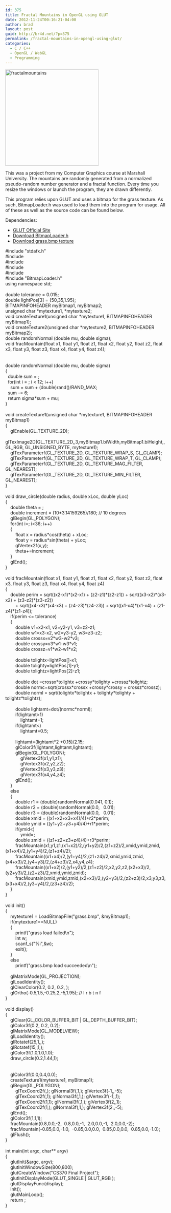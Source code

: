 ```yaml
---
id: 375
title: Fractal Mountains in OpenGL using GLUT
date: 2012-11-24T00:16:21-04:00
author: brad
layout: post
guid: http://br4d.net/?p=375
permalink: /fractal-mountains-in-opengl-using-glut/
categories:
  - C / C++
  - OpenGL / WebGL
  - Programming
---
```

[<img src="/images/2015/01/fractalmountains-292x300.png" alt="fractalmountains" width="292" height="300" class="alignleft size-medium wp-image-376" srcset="/images/2015/01/fractalmountains-292x300.png 292w, /images/2015/01/fractalmountains.png 490w" sizes="(max-width: 292px) 100vw, 292px" />](/images/2015/01/fractalmountains.png)

This was a project from my Computer Graphics course at Marshall University. The mountains are randomly generated from a normalized pseudo-random number generator and a fractal function. Every time you resize the windows or launch the program, they are drawn differently.

<!--more-->

This program relies upon GLUT and uses a bitmap for the grass texture. As such, BitmapLoader.h was used to load them into the program for usage. All of these as well as the source code can be found below.

Dependencies:

  * [GLUT Official Site](http://user.xmission.com/~nate/glut.html)
  * [Download BitmapLoader.h](/images/2015/01/BitmapLoader.h)
  * [Download grass.bmp texture](/images/2015/01/grass.bmp)

<div class="codecolorer-container cpp default">
  <div class="cpp codecolorer">
    <span class="co2">#include "stdafx.h"</span><br /> <span class="co2">#include <stdio.h></span><br /> <span class="co2">#include <stdlib.h></span><br /> <span class="co2">#include <GL/glut.h></span><br /> <span class="co2">#include <math.h></span><br /> <span class="co2">#include "BitmapLoader.h"</span><br /> <span class="kw2">using</span> <span class="kw2">namespace</span> std<span class="sy4">;</span><br /> &nbsp;<br /> <span class="kw4">double</span> tolerance <span class="sy1">=</span> <span class="nu16">0.015</span><span class="sy4">;</span><br /> <span class="kw4">double</span> lightPos<span class="br0">&#91;</span><span class="nu0">3</span><span class="br0">&#93;</span> <span class="sy1">=</span> <span class="br0">&#123;</span><span class="nu0">50</span>,<span class="nu0">35</span>,<span class="nu16">1.95</span><span class="br0">&#125;</span><span class="sy4">;</span><br /> BITMAPINFOHEADER myBitmap1, myBitmap2<span class="sy4">;</span><br /> <span class="kw4">unsigned</span> <span class="kw4">char</span> <span class="sy2">*</span>mytexture1, <span class="sy2">*</span>mytexture2<span class="sy4">;</span><br /> <span class="kw4">void</span> createTexture1<span class="br0">&#40;</span><span class="kw4">unsigned</span> <span class="kw4">char</span> <span class="sy2">*</span>mytexture1, BITMAPINFOHEADER myBitmap1<span class="br0">&#41;</span><span class="sy4">;</span><br /> <span class="kw4">void</span> createTexture2<span class="br0">&#40;</span><span class="kw4">unsigned</span> <span class="kw4">char</span> <span class="sy2">*</span>mytexture2, BITMAPINFOHEADER myBitmap2<span class="br0">&#41;</span><span class="sy4">;</span><br /> <span class="kw4">double</span> randomNormal <span class="br0">&#40;</span><span class="kw4">double</span> mu, <span class="kw4">double</span> sigma<span class="br0">&#41;</span><span class="sy4">;</span><br /> <span class="kw4">void</span> fracMountain<span class="br0">&#40;</span><span class="kw4">float</span> x1, <span class="kw4">float</span> y1, <span class="kw4">float</span> z1, <span class="kw4">float</span> x2, <span class="kw4">float</span> y2, <span class="kw4">float</span> z2, <span class="kw4">float</span> x3, <span class="kw4">float</span> y3, <span class="kw4">float</span> z3, <span class="kw4">float</span> x4, <span class="kw4">float</span> y4, <span class="kw4">float</span> z4<span class="br0">&#41;</span><span class="sy4">;</span><br /> &nbsp;<br /> &nbsp;<br /> <span class="kw4">double</span> randomNormal <span class="br0">&#40;</span><span class="kw4">double</span> mu, <span class="kw4">double</span> sigma<span class="br0">&#41;</span><br /> <span class="br0">&#123;</span><br /> &nbsp; <span class="kw4">double</span> sum <span class="sy1">=</span> <span class="nu0"></span><span class="sy4">;</span><br /> &nbsp; <span class="kw1">for</span><span class="br0">&#40;</span><span class="kw4">int</span> i <span class="sy1">=</span> <span class="nu0"></span><span class="sy4">;</span> i <span class="sy1"><</span> <span class="nu0">12</span><span class="sy4">;</span> i<span class="sy2">++</span><span class="br0">&#41;</span><br /> &nbsp; &nbsp; sum <span class="sy1">=</span> sum <span class="sy2">+</span> <span class="br0">&#40;</span><span class="kw4">double</span><span class="br0">&#41;</span><span class="kw3">rand</span><span class="br0">&#40;</span><span class="br0">&#41;</span><span class="sy2">/</span><span class="kw2">RAND_MAX</span><span class="sy4">;</span><br /> &nbsp; sum <span class="sy2">-</span><span class="sy1">=</span> <span class="nu0">6</span><span class="sy4">;</span><br /> &nbsp; <span class="kw1">return</span> sigma<span class="sy2">*</span>sum <span class="sy2">+</span> mu<span class="sy4">;</span><br /> <span class="br0">&#125;</span><br /> &nbsp;<br /> <span class="kw4">void</span> createTexture1<span class="br0">&#40;</span><span class="kw4">unsigned</span> <span class="kw4">char</span> <span class="sy2">*</span>mytexture1, BITMAPINFOHEADER myBitmap1<span class="br0">&#41;</span><br /> <span class="br0">&#123;</span><br /> &nbsp; &nbsp; glEnable<span class="br0">&#40;</span>GL_TEXTURE_2D<span class="br0">&#41;</span><span class="sy4">;</span><br /> &nbsp; &nbsp; glTexImage2D<span class="br0">&#40;</span>GL_TEXTURE_2D,<span class="nu0"></span>,<span class="nu0">3</span>,myBitmap1.<span class="me1">biWidth</span>,myBitmap1.<span class="me1">biHeight</span>,<span class="nu0"></span>,GL_RGB, GL_UNSIGNED_BYTE, mytexture1<span class="br0">&#41;</span><span class="sy4">;</span><br /> &nbsp; &nbsp; glTexParameterf<span class="br0">&#40;</span>GL_TEXTURE_2D, GL_TEXTURE_WRAP_S, GL_CLAMP<span class="br0">&#41;</span><span class="sy4">;</span><br /> &nbsp; &nbsp; glTexParameterf<span class="br0">&#40;</span>GL_TEXTURE_2D, GL_TEXTURE_WRAP_T, GL_CLAMP<span class="br0">&#41;</span><span class="sy4">;</span><br /> &nbsp; &nbsp; glTexParameterf<span class="br0">&#40;</span>GL_TEXTURE_2D, GL_TEXTURE_MAG_FILTER, GL_NEAREST<span class="br0">&#41;</span><span class="sy4">;</span><br /> &nbsp; &nbsp; glTexParameterf<span class="br0">&#40;</span>GL_TEXTURE_2D, GL_TEXTURE_MIN_FILTER, GL_NEAREST<span class="br0">&#41;</span><span class="sy4">;</span><br /> <span class="br0">&#125;</span><br /> &nbsp;<br /> <span class="kw4">void</span> draw_circle<span class="br0">&#40;</span><span class="kw4">double</span> radius, <span class="kw4">double</span> xLoc, <span class="kw4">double</span> yLoc<span class="br0">&#41;</span><br /> <span class="br0">&#123;</span><br /> &nbsp; &nbsp; <span class="kw4">double</span> theta <span class="sy1">=</span> <span class="nu0"></span><span class="sy4">;</span><br /> &nbsp; &nbsp; <span class="kw4">double</span> increment <span class="sy1">=</span> <span class="br0">&#40;</span><span class="nu0">10</span><span class="sy2">*</span><span class="nu16">3.14159265</span><span class="br0">&#41;</span><span class="sy2">/</span><span class="nu0">180</span><span class="sy4">;</span> <span class="co1">// 10 degrees</span><br /> &nbsp; &nbsp; glBegin<span class="br0">&#40;</span>GL_POLYGON<span class="br0">&#41;</span><span class="sy4">;</span><br /> &nbsp; &nbsp; <span class="kw1">for</span><span class="br0">&#40;</span><span class="kw4">int</span> i<span class="sy1">=</span><span class="nu0"></span><span class="sy4">;</span> i<span class="sy1"><</span><span class="nu0">36</span><span class="sy4">;</span> i<span class="sy2">++</span><span class="br0">&#41;</span><br /> &nbsp; &nbsp; <span class="br0">&#123;</span><br /> &nbsp; &nbsp; &nbsp; &nbsp; <span class="kw4">float</span> x <span class="sy1">=</span> radius<span class="sy2">*</span><span class="kw3">cos</span><span class="br0">&#40;</span>theta<span class="br0">&#41;</span> <span class="sy2">+</span> xLoc<span class="sy4">;</span><br /> &nbsp; &nbsp; &nbsp; &nbsp; <span class="kw4">float</span> y <span class="sy1">=</span> radius<span class="sy2">*</span><span class="kw3">sin</span><span class="br0">&#40;</span>theta<span class="br0">&#41;</span> <span class="sy2">+</span> yLoc<span class="sy4">;</span><br /> &nbsp; &nbsp; &nbsp; &nbsp; glVertex2f<span class="br0">&#40;</span>x,y<span class="br0">&#41;</span><span class="sy4">;</span><br /> &nbsp; &nbsp; &nbsp; &nbsp; theta<span class="sy2">+</span><span class="sy1">=</span>increment<span class="sy4">;</span><br /> &nbsp; &nbsp; <span class="br0">&#125;</span><br /> &nbsp; &nbsp; glEnd<span class="br0">&#40;</span><span class="br0">&#41;</span><span class="sy4">;</span><br /> <span class="br0">&#125;</span><br /> &nbsp;<br /> <span class="kw4">void</span> fracMountain<span class="br0">&#40;</span><span class="kw4">float</span> x1, <span class="kw4">float</span> y1, <span class="kw4">float</span> z1, <span class="kw4">float</span> x2, <span class="kw4">float</span> y2, <span class="kw4">float</span> z2, <span class="kw4">float</span> x3, <span class="kw4">float</span> y3, <span class="kw4">float</span> z3, <span class="kw4">float</span> x4, <span class="kw4">float</span> y4, <span class="kw4">float</span> z4<span class="br0">&#41;</span><br /> <span class="br0">&#123;</span><br /> &nbsp; &nbsp; <span class="kw4">double</span> perim <span class="sy1">=</span> <span class="kw3">sqrt</span><span class="br0">&#40;</span><span class="br0">&#40;</span>x2<span class="sy2">-</span>x1<span class="br0">&#41;</span><span class="sy2">*</span><span class="br0">&#40;</span>x2<span class="sy2">-</span>x1<span class="br0">&#41;</span> <span class="sy2">+</span> <span class="br0">&#40;</span>z2<span class="sy2">-</span>z1<span class="br0">&#41;</span><span class="sy2">*</span><span class="br0">&#40;</span>z2<span class="sy2">-</span>z1<span class="br0">&#41;</span><span class="br0">&#41;</span> <span class="sy2">+</span> <span class="kw3">sqrt</span><span class="br0">&#40;</span><span class="br0">&#40;</span>x3<span class="sy2">-</span>x2<span class="br0">&#41;</span><span class="sy2">*</span><span class="br0">&#40;</span>x3<span class="sy2">-</span>x2<span class="br0">&#41;</span> <span class="sy2">+</span> <span class="br0">&#40;</span>z3<span class="sy2">-</span>z2<span class="br0">&#41;</span><span class="sy2">*</span><span class="br0">&#40;</span>z3<span class="sy2">-</span>z2<span class="br0">&#41;</span><span class="br0">&#41;</span><br /> &nbsp; &nbsp; &nbsp; &nbsp; <span class="sy2">+</span> <span class="kw3">sqrt</span><span class="br0">&#40;</span><span class="br0">&#40;</span>x4<span class="sy2">-</span>x3<span class="br0">&#41;</span><span class="sy2">*</span><span class="br0">&#40;</span>x4<span class="sy2">-</span>x3<span class="br0">&#41;</span> <span class="sy2">+</span> <span class="br0">&#40;</span>z4<span class="sy2">-</span>z3<span class="br0">&#41;</span><span class="sy2">*</span><span class="br0">&#40;</span>z4<span class="sy2">-</span>z3<span class="br0">&#41;</span><span class="br0">&#41;</span> <span class="sy2">+</span> <span class="kw3">sqrt</span><span class="br0">&#40;</span><span class="br0">&#40;</span>x1<span class="sy2">-</span>x4<span class="br0">&#41;</span><span class="sy2">*</span><span class="br0">&#40;</span>x1<span class="sy2">-</span>x4<span class="br0">&#41;</span> <span class="sy2">+</span> <span class="br0">&#40;</span>z1<span class="sy2">-</span>z4<span class="br0">&#41;</span><span class="sy2">*</span><span class="br0">&#40;</span>z1<span class="sy2">-</span>z4<span class="br0">&#41;</span><span class="br0">&#41;</span><span class="sy4">;</span><br /> &nbsp; &nbsp; <span class="kw1">if</span><span class="br0">&#40;</span>perim <span class="sy1"><=</span> tolerance<span class="br0">&#41;</span><br /> &nbsp; &nbsp; <span class="br0">&#123;</span><br /> &nbsp; &nbsp; &nbsp; &nbsp; <span class="kw4">double</span> v1<span class="sy1">=</span>x2<span class="sy2">-</span>x1, v2<span class="sy1">=</span>y2<span class="sy2">-</span>y1, v3<span class="sy1">=</span>z2<span class="sy2">-</span>z1<span class="sy4">;</span><br /> &nbsp; &nbsp; &nbsp; &nbsp; <span class="kw4">double</span> w1<span class="sy1">=</span>x3<span class="sy2">-</span>x2, w2<span class="sy1">=</span>y3<span class="sy2">-</span>y2, w3<span class="sy1">=</span>z3<span class="sy2">-</span>z2<span class="sy4">;</span><br /> &nbsp; &nbsp; &nbsp; &nbsp; <span class="kw4">double</span> crossx<span class="sy1">=</span>v2<span class="sy2">*</span>w3<span class="sy2">-</span>w2<span class="sy2">*</span>v3<span class="sy4">;</span><br /> &nbsp; &nbsp; &nbsp; &nbsp; <span class="kw4">double</span> crossy<span class="sy1">=</span>v3<span class="sy2">*</span>w1<span class="sy2">-</span>w3<span class="sy2">*</span>v1<span class="sy4">;</span><br /> &nbsp; &nbsp; &nbsp; &nbsp; <span class="kw4">double</span> crossz<span class="sy1">=</span>v1<span class="sy2">*</span>w2<span class="sy2">-</span>w1<span class="sy2">*</span>v2<span class="sy4">;</span><br /> &nbsp;<br /> &nbsp; &nbsp; &nbsp; &nbsp; <span class="kw4">double</span> tolightx<span class="sy1">=</span>lightPos<span class="br0">&#91;</span><span class="nu0"></span><span class="br0">&#93;</span><span class="sy2">-</span>x1<span class="sy4">;</span><br /> &nbsp; &nbsp; &nbsp; &nbsp; <span class="kw4">double</span> tolighty<span class="sy1">=</span>lightPos<span class="br0">&#91;</span><span class="nu0">1</span><span class="br0">&#93;</span><span class="sy2">-</span>y1<span class="sy4">;</span><br /> &nbsp; &nbsp; &nbsp; &nbsp; <span class="kw4">double</span> tolightz<span class="sy1">=</span>lightPos<span class="br0">&#91;</span><span class="nu0">2</span><span class="br0">&#93;</span><span class="sy2">-</span>z1<span class="sy4">;</span><br /> &nbsp;<br /> &nbsp; &nbsp; &nbsp; &nbsp; <span class="kw4">double</span> dot <span class="sy1">=</span>crossx<span class="sy2">*</span>tolightx <span class="sy2">+</span>crossy<span class="sy2">*</span>tolighty <span class="sy2">+</span>crossz<span class="sy2">*</span>tolightz<span class="sy4">;</span><br /> &nbsp; &nbsp; &nbsp; &nbsp; <span class="kw4">double</span> normc<span class="sy1">=</span><span class="kw3">sqrt</span><span class="br0">&#40;</span>crossx<span class="sy2">*</span>crossx <span class="sy2">+</span>crossy<span class="sy2">*</span>crossy <span class="sy2">+</span> crossz<span class="sy2">*</span>crossz<span class="br0">&#41;</span><span class="sy4">;</span><br /> &nbsp; &nbsp; &nbsp; &nbsp; <span class="kw4">double</span> norml <span class="sy1">=</span> <span class="kw3">sqrt</span><span class="br0">&#40;</span>tolightx<span class="sy2">*</span>tolightx <span class="sy2">+</span> tolighty<span class="sy2">*</span>tolighty <span class="sy2">+</span> tolightz<span class="sy2">*</span>tolightz<span class="br0">&#41;</span><span class="sy4">;</span><br /> &nbsp;<br /> &nbsp; &nbsp; &nbsp; &nbsp; <span class="kw4">double</span> lightamt<span class="sy1">=</span>dot<span class="sy2">/</span><span class="br0">&#40;</span>normc<span class="sy2">*</span>norml<span class="br0">&#41;</span><span class="sy4">;</span><br /> &nbsp; &nbsp; &nbsp; &nbsp; <span class="kw1">if</span><span class="br0">&#40;</span>lightamt<span class="sy1">></span><span class="nu0">1</span><span class="br0">&#41;</span><br /> &nbsp; &nbsp; &nbsp; &nbsp; &nbsp; &nbsp; lightamt<span class="sy1">=</span><span class="nu0">1</span><span class="sy4">;</span><br /> &nbsp; &nbsp; &nbsp; &nbsp; <span class="kw1">if</span><span class="br0">&#40;</span>lightamt<span class="sy1"><</span><span class="nu0"></span><span class="br0">&#41;</span><br /> &nbsp; &nbsp; &nbsp; &nbsp; &nbsp; &nbsp; lightamt<span class="sy1">=</span><span class="nu16">0.5</span><span class="sy4">;</span><br /> &nbsp;<br /> &nbsp; &nbsp; &nbsp; &nbsp; lightamt<span class="sy1">=</span><span class="br0">&#40;</span>lightamt<span class="sy2">*</span><span class="nu0">2</span> <span class="sy2">+</span><span class="nu16">0.15</span><span class="br0">&#41;</span><span class="sy2">/</span><span class="nu16">2.15</span><span class="sy4">;</span><br /> &nbsp; &nbsp; &nbsp; &nbsp; glColor3f<span class="br0">&#40;</span>lightamt,lightamt,lightamt<span class="br0">&#41;</span><span class="sy4">;</span><br /> &nbsp; &nbsp; &nbsp; &nbsp; glBegin<span class="br0">&#40;</span>GL_POLYGON<span class="br0">&#41;</span><span class="sy4">;</span><br /> &nbsp; &nbsp; &nbsp; &nbsp; &nbsp; &nbsp; glVertex3f<span class="br0">&#40;</span>x1,y1,z1<span class="br0">&#41;</span><span class="sy4">;</span><br /> &nbsp; &nbsp; &nbsp; &nbsp; &nbsp; &nbsp; glVertex3f<span class="br0">&#40;</span>x2,y2,z2<span class="br0">&#41;</span><span class="sy4">;</span><br /> &nbsp; &nbsp; &nbsp; &nbsp; &nbsp; &nbsp; glVertex3f<span class="br0">&#40;</span>x3,y3,z3<span class="br0">&#41;</span><span class="sy4">;</span><br /> &nbsp; &nbsp; &nbsp; &nbsp; &nbsp; &nbsp; glVertex3f<span class="br0">&#40;</span>x4,y4,z4<span class="br0">&#41;</span><span class="sy4">;</span><br /> &nbsp; &nbsp; &nbsp; &nbsp; glEnd<span class="br0">&#40;</span><span class="br0">&#41;</span><span class="sy4">;</span><br /> &nbsp; &nbsp; <span class="br0">&#125;</span><br /> &nbsp; &nbsp; <span class="kw1">else</span><br /> &nbsp; &nbsp; <span class="br0">&#123;</span><br /> &nbsp; &nbsp; &nbsp; &nbsp; <span class="kw4">double</span> r1 <span class="sy1">=</span> <span class="br0">&#40;</span><span class="kw4">double</span><span class="br0">&#41;</span>randomNormal<span class="br0">&#40;</span><span class="nu16">0.041</span>, <span class="nu16">0.1</span><span class="br0">&#41;</span><span class="sy4">;</span><br /> &nbsp; &nbsp; &nbsp; &nbsp; <span class="kw4">double</span> r2 <span class="sy1">=</span> <span class="br0">&#40;</span><span class="kw4">double</span><span class="br0">&#41;</span>randomNormal<span class="br0">&#40;</span><span class="nu16">0.0</span>, &nbsp; <span class="nu16">0.01</span><span class="br0">&#41;</span><span class="sy4">;</span><br /> &nbsp; &nbsp; &nbsp; &nbsp; <span class="kw4">double</span> r3 <span class="sy1">=</span> <span class="br0">&#40;</span><span class="kw4">double</span><span class="br0">&#41;</span>randomNormal<span class="br0">&#40;</span><span class="nu16">0.0</span>, &nbsp; <span class="nu16">0.01</span><span class="br0">&#41;</span><span class="sy4">;</span><br /> &nbsp; &nbsp; &nbsp; &nbsp; <span class="kw4">double</span> xmid <span class="sy1">=</span> <span class="br0">&#40;</span><span class="br0">&#40;</span>x1<span class="sy2">+</span>x2<span class="sy2">+</span>x3<span class="sy2">+</span>x4<span class="br0">&#41;</span><span class="sy2">/</span><span class="nu0">4</span><span class="br0">&#41;</span><span class="sy2">+</span>r2<span class="sy2">*</span>perim<span class="sy4">;</span><br /> &nbsp; &nbsp; &nbsp; &nbsp; <span class="kw4">double</span> ymid <span class="sy1">=</span> <span class="br0">&#40;</span><span class="br0">&#40;</span>y1<span class="sy2">+</span>y2<span class="sy2">+</span>y3<span class="sy2">+</span>y4<span class="br0">&#41;</span><span class="sy2">/</span><span class="nu0">4</span><span class="br0">&#41;</span><span class="sy2">+</span>r1<span class="sy2">*</span>perim<span class="sy4">;</span><br /> &nbsp; &nbsp; &nbsp; &nbsp; <span class="kw1">if</span><span class="br0">&#40;</span>ymid<span class="sy1"><</span><span class="nu0"></span><span class="br0">&#41;</span><br /> &nbsp; &nbsp; &nbsp; &nbsp; &nbsp; &nbsp; ymid<span class="sy1">=</span><span class="nu0"></span><span class="sy4">;</span><br /> &nbsp; &nbsp; &nbsp; &nbsp; <span class="kw4">double</span> zmid <span class="sy1">=</span> <span class="br0">&#40;</span><span class="br0">&#40;</span>z1<span class="sy2">+</span>z2<span class="sy2">+</span>z3<span class="sy2">+</span>z4<span class="br0">&#41;</span><span class="sy2">/</span><span class="nu0">4</span><span class="br0">&#41;</span><span class="sy2">+</span>r3<span class="sy2">*</span>perim<span class="sy4">;</span><br /> &nbsp; &nbsp; &nbsp; &nbsp; fracMountain<span class="br0">&#40;</span>x1,y1,z1,<span class="br0">&#40;</span>x1<span class="sy2">+</span>x2<span class="br0">&#41;</span><span class="sy2">/</span><span class="nu0">2</span>,<span class="br0">&#40;</span>y1<span class="sy2">+</span>y2<span class="br0">&#41;</span><span class="sy2">/</span><span class="nu0">2</span>,<span class="br0">&#40;</span>z1<span class="sy2">+</span>z2<span class="br0">&#41;</span><span class="sy2">/</span><span class="nu0">2</span>,xmid,ymid,zmid,<span class="br0">&#40;</span>x1<span class="sy2">+</span>x4<span class="br0">&#41;</span><span class="sy2">/</span><span class="nu0">2</span>,<span class="br0">&#40;</span>y1<span class="sy2">+</span>y4<span class="br0">&#41;</span><span class="sy2">/</span><span class="nu0">2</span>,<span class="br0">&#40;</span>z1<span class="sy2">+</span>z4<span class="br0">&#41;</span><span class="sy2">/</span><span class="nu0">2</span><span class="br0">&#41;</span><span class="sy4">;</span><br /> &nbsp; &nbsp; &nbsp; &nbsp; fracMountain<span class="br0">&#40;</span><span class="br0">&#40;</span>x1<span class="sy2">+</span>x4<span class="br0">&#41;</span><span class="sy2">/</span><span class="nu0">2</span>,<span class="br0">&#40;</span>y1<span class="sy2">+</span>y4<span class="br0">&#41;</span><span class="sy2">/</span><span class="nu0">2</span>,<span class="br0">&#40;</span>z1<span class="sy2">+</span>z4<span class="br0">&#41;</span><span class="sy2">/</span><span class="nu0">2</span>,xmid,ymid,zmid,<span class="br0">&#40;</span>x4<span class="sy2">+</span>x3<span class="br0">&#41;</span><span class="sy2">/</span><span class="nu0">2</span>,<span class="br0">&#40;</span>y4<span class="sy2">+</span>y3<span class="br0">&#41;</span><span class="sy2">/</span><span class="nu0">2</span>,<span class="br0">&#40;</span>z4<span class="sy2">+</span>z3<span class="br0">&#41;</span><span class="sy2">/</span><span class="nu0">2</span>,x4,y4,z4<span class="br0">&#41;</span><span class="sy4">;</span><br /> &nbsp; &nbsp; &nbsp; &nbsp; fracMountain<span class="br0">&#40;</span><span class="br0">&#40;</span>x1<span class="sy2">+</span>x2<span class="br0">&#41;</span><span class="sy2">/</span><span class="nu0">2</span>,<span class="br0">&#40;</span>y1<span class="sy2">+</span>y2<span class="br0">&#41;</span><span class="sy2">/</span><span class="nu0">2</span>,<span class="br0">&#40;</span>z1<span class="sy2">+</span>z2<span class="br0">&#41;</span><span class="sy2">/</span><span class="nu0">2</span>,x2,y2,z2,<span class="br0">&#40;</span>x2<span class="sy2">+</span>x3<span class="br0">&#41;</span><span class="sy2">/</span><span class="nu0">2</span>,<span class="br0">&#40;</span>y2<span class="sy2">+</span>y3<span class="br0">&#41;</span><span class="sy2">/</span><span class="nu0">2</span>,<span class="br0">&#40;</span>z2<span class="sy2">+</span>z3<span class="br0">&#41;</span><span class="sy2">/</span><span class="nu0">2</span>,xmid,ymid,zmid<span class="br0">&#41;</span><span class="sy4">;</span><br /> &nbsp; &nbsp; &nbsp; &nbsp; fracMountain<span class="br0">&#40;</span>xmid,ymid,zmid,<span class="br0">&#40;</span>x2<span class="sy2">+</span>x3<span class="br0">&#41;</span><span class="sy2">/</span><span class="nu0">2</span>,<span class="br0">&#40;</span>y2<span class="sy2">+</span>y3<span class="br0">&#41;</span><span class="sy2">/</span><span class="nu0">2</span>,<span class="br0">&#40;</span>z2<span class="sy2">+</span>z3<span class="br0">&#41;</span><span class="sy2">/</span><span class="nu0">2</span>,x3,y3,z3,<span class="br0">&#40;</span>x3<span class="sy2">+</span>x4<span class="br0">&#41;</span><span class="sy2">/</span><span class="nu0">2</span>,<span class="br0">&#40;</span>y3<span class="sy2">+</span>y4<span class="br0">&#41;</span><span class="sy2">/</span><span class="nu0">2</span>,<span class="br0">&#40;</span>z3<span class="sy2">+</span>z4<span class="br0">&#41;</span><span class="sy2">/</span><span class="nu0">2</span><span class="br0">&#41;</span><span class="sy4">;</span><br /> &nbsp; &nbsp; <span class="br0">&#125;</span><br /> <span class="br0">&#125;</span><br /> &nbsp;<br /> <span class="kw4">void</span> init<span class="br0">&#40;</span><span class="br0">&#41;</span><br /> <span class="br0">&#123;</span><br /> &nbsp; &nbsp; mytexture1 <span class="sy1">=</span> LoadBitmapFile<span class="br0">&#40;</span><span class="st0">"grass.bmp"</span>, <span class="sy3">&</span>myBitmap1<span class="br0">&#41;</span><span class="sy4">;</span><br /> &nbsp; &nbsp; <span class="kw1">if</span><span class="br0">&#40;</span>mytexture1<span class="sy1">==</span><span class="kw2">NULL</span><span class="br0">&#41;</span><br /> &nbsp; &nbsp; <span class="br0">&#123;</span><br /> &nbsp; &nbsp; &nbsp; &nbsp; <span class="kw3">printf</span><span class="br0">&#40;</span><span class="st0">"grass load failed<span class="es1">\n</span>"</span><span class="br0">&#41;</span><span class="sy4">;</span><br /> &nbsp; &nbsp; &nbsp; &nbsp; <span class="kw4">int</span> w<span class="sy4">;</span><br /> &nbsp; &nbsp; &nbsp; &nbsp; scanf_s<span class="br0">&#40;</span><span class="st0">"%i"</span>,<span class="sy3">&</span>w<span class="br0">&#41;</span><span class="sy4">;</span><br /> &nbsp; &nbsp; &nbsp; &nbsp; <span class="kw3">exit</span><span class="br0">&#40;</span><span class="nu0"></span><span class="br0">&#41;</span><span class="sy4">;</span><br /> &nbsp; &nbsp; <span class="br0">&#125;</span><br /> &nbsp; &nbsp; <span class="kw1">else</span><br /> &nbsp; &nbsp; &nbsp; &nbsp; <span class="kw3">printf</span><span class="br0">&#40;</span><span class="st0">"grass.bmp load succeeded<span class="es1">\n</span>"</span><span class="br0">&#41;</span><span class="sy4">;</span><br /> &nbsp;<br /> &nbsp; &nbsp; glMatrixMode<span class="br0">&#40;</span>GL_PROJECTION<span class="br0">&#41;</span><span class="sy4">;</span><br /> &nbsp; &nbsp; glLoadIdentity<span class="br0">&#40;</span><span class="br0">&#41;</span><span class="sy4">;</span><br /> &nbsp; &nbsp; glClearColor<span class="br0">&#40;</span><span class="nu16">0.2</span>, <span class="nu16">0.2</span>, <span class="nu16">0.2</span>, <span class="nu0"></span><span class="br0">&#41;</span><span class="sy4">;</span><br /> &nbsp; &nbsp; glOrtho<span class="br0">&#40;</span><span class="sy2">-</span><span class="nu16">0.5</span>,<span class="nu16">1.5</span>,<span class="sy2">-</span><span class="nu16">0.25</span>,<span class="nu0">2</span>,<span class="sy2">-</span><span class="nu0">5</span>,<span class="nu16">1.95</span><span class="br0">&#41;</span><span class="sy4">;</span> <span class="co1">// l r b t n f</span><br /> <span class="br0">&#125;</span><br /> &nbsp;<br /> <span class="kw4">void</span> display<span class="br0">&#40;</span><span class="br0">&#41;</span><br /> <span class="br0">&#123;</span><br /> &nbsp; &nbsp; glClear<span class="br0">&#40;</span>GL_COLOR_BUFFER_BIT <span class="sy3">|</span> GL_DEPTH_BUFFER_BIT<span class="br0">&#41;</span><span class="sy4">;</span><br /> &nbsp; &nbsp; glColor3f<span class="br0">&#40;</span><span class="nu16">0.2</span>, <span class="nu16">0.2</span>, <span class="nu16">0.2</span><span class="br0">&#41;</span><span class="sy4">;</span><br /> &nbsp; &nbsp; glMatrixMode<span class="br0">&#40;</span>GL_MODELVIEW<span class="br0">&#41;</span><span class="sy4">;</span><br /> &nbsp; &nbsp; glLoadIdentity<span class="br0">&#40;</span><span class="br0">&#41;</span><span class="sy4">;</span><br /> &nbsp; &nbsp; glRotatef<span class="br0">&#40;</span><span class="nu0">25</span>,<span class="nu0">1</span>,<span class="nu0"></span>,<span class="nu0"></span><span class="br0">&#41;</span><span class="sy4">;</span><br /> &nbsp; &nbsp; glRotatef<span class="br0">&#40;</span><span class="nu0">15</span>,<span class="nu0"></span>,<span class="nu0">1</span>,<span class="nu0"></span><span class="br0">&#41;</span><span class="sy4">;</span><br /> &nbsp; &nbsp; glColor3f<span class="br0">&#40;</span><span class="nu16">1.0</span>,<span class="nu16">1.0</span>,<span class="nu16">1.0</span><span class="br0">&#41;</span><span class="sy4">;</span><br /> &nbsp; &nbsp; draw_circle<span class="br0">&#40;</span><span class="nu16">0.2</span>,<span class="nu16">1.44</span>,<span class="nu0">1</span><span class="br0">&#41;</span><span class="sy4">;</span><br /> &nbsp;<br /> &nbsp;<br /> &nbsp; &nbsp; glColor3f<span class="br0">&#40;</span><span class="nu16">0.0</span>,<span class="nu16">0.4</span>,<span class="nu16">0.0</span><span class="br0">&#41;</span><span class="sy4">;</span><br /> &nbsp; &nbsp; createTexture1<span class="br0">&#40;</span>mytexture1, myBitmap1<span class="br0">&#41;</span><span class="sy4">;</span><br /> &nbsp; &nbsp; glBegin<span class="br0">&#40;</span>GL_POLYGON<span class="br0">&#41;</span><span class="sy4">;</span><br /> &nbsp; &nbsp; &nbsp; &nbsp; glTexCoord2f<span class="br0">&#40;</span><span class="nu0"></span>,<span class="nu0"></span><span class="br0">&#41;</span><span class="sy4">;</span> glNormal3f<span class="br0">&#40;</span><span class="nu0"></span>,<span class="nu0">1</span>,<span class="nu0"></span><span class="br0">&#41;</span><span class="sy4">;</span> glVertex3f<span class="br0">&#40;</span><span class="sy2">-</span><span class="nu0">1</span>,<span class="nu0"></span>,<span class="sy2">-</span><span class="nu0">5</span><span class="br0">&#41;</span><span class="sy4">;</span><br /> &nbsp; &nbsp; &nbsp; &nbsp; glTexCoord2f<span class="br0">&#40;</span><span class="nu0"></span>,<span class="nu0">1</span><span class="br0">&#41;</span><span class="sy4">;</span> glNormal3f<span class="br0">&#40;</span><span class="nu0"></span>,<span class="nu0">1</span>,<span class="nu0"></span><span class="br0">&#41;</span><span class="sy4">;</span> glVertex3f<span class="br0">&#40;</span><span class="sy2">-</span><span class="nu0">1</span>,<span class="nu0"></span>,<span class="nu0">1</span><span class="br0">&#41;</span><span class="sy4">;</span><br /> &nbsp; &nbsp; &nbsp; &nbsp; glTexCoord2f<span class="br0">&#40;</span><span class="nu0">1</span>,<span class="nu0">1</span><span class="br0">&#41;</span><span class="sy4">;</span> glNormal3f<span class="br0">&#40;</span><span class="nu0"></span>,<span class="nu0">1</span>,<span class="nu0"></span><span class="br0">&#41;</span><span class="sy4">;</span> glVertex3f<span class="br0">&#40;</span><span class="nu0">2</span>,<span class="nu0"></span>,<span class="nu0">1</span><span class="br0">&#41;</span><span class="sy4">;</span><br /> &nbsp; &nbsp; &nbsp; &nbsp; glTexCoord2f<span class="br0">&#40;</span><span class="nu0">1</span>,<span class="nu0"></span><span class="br0">&#41;</span><span class="sy4">;</span> glNormal3f<span class="br0">&#40;</span><span class="nu0"></span>,<span class="nu0">1</span>,<span class="nu0"></span><span class="br0">&#41;</span><span class="sy4">;</span> glVertex3f<span class="br0">&#40;</span><span class="nu0">2</span>,<span class="nu0"></span>,<span class="sy2">-</span><span class="nu0">5</span><span class="br0">&#41;</span><span class="sy4">;</span><br /> &nbsp; &nbsp; glEnd<span class="br0">&#40;</span><span class="br0">&#41;</span><span class="sy4">;</span><br /> &nbsp; &nbsp; glColor3f<span class="br0">&#40;</span><span class="nu0">1</span>,<span class="nu0">1</span>,<span class="nu0">1</span><span class="br0">&#41;</span><span class="sy4">;</span><br /> &nbsp; &nbsp; fracMountain<span class="br0">&#40;</span><span class="nu16">0.8</span>,<span class="nu16">0.0</span>,<span class="sy2">-</span><span class="nu0">2</span>, &nbsp;<span class="nu16">0.8</span>,<span class="nu16">0.0</span>,<span class="sy2">-</span><span class="nu0">1</span>, &nbsp;<span class="nu16">2.0</span>,<span class="nu16">0.0</span>,<span class="sy2">-</span><span class="nu0">1</span>, &nbsp;<span class="nu16">2.0</span>,<span class="nu16">0.0</span>,<span class="sy2">-</span><span class="nu0">2</span><span class="br0">&#41;</span><span class="sy4">;</span><br /> &nbsp; &nbsp; fracMountain<span class="br0">&#40;</span><span class="sy2">-</span><span class="nu16">0.85</span>,<span class="nu16">0.0</span>,<span class="sy2">-</span><span class="nu16">1.0</span>, &nbsp;<span class="sy2">-</span><span class="nu16">0.85</span>,<span class="nu16">0.0</span>,<span class="nu16">0.0</span>, &nbsp;<span class="nu16">0.85</span>,<span class="nu16">0.0</span>,<span class="nu16">0.0</span>, &nbsp;<span class="nu16">0.85</span>,<span class="nu16">0.0</span>,<span class="sy2">-</span><span class="nu16">1.0</span><span class="br0">&#41;</span><span class="sy4">;</span><br /> &nbsp; &nbsp; glFlush<span class="br0">&#40;</span><span class="br0">&#41;</span><span class="sy4">;</span><br /> <span class="br0">&#125;</span><br /> &nbsp;<br /> <span class="kw4">int</span> main<span class="br0">&#40;</span><span class="kw4">int</span> argc, <span class="kw4">char</span><span class="sy2">**</span> argv<span class="br0">&#41;</span><br /> <span class="br0">&#123;</span><br /> &nbsp; &nbsp; glutInit<span class="br0">&#40;</span><span class="sy3">&</span>argc, argv<span class="br0">&#41;</span><span class="sy4">;</span><br /> &nbsp; &nbsp; glutInitWindowSize<span class="br0">&#40;</span><span class="nu0">800</span>,<span class="nu0">800</span><span class="br0">&#41;</span><span class="sy4">;</span><br /> &nbsp; &nbsp; glutCreateWindow<span class="br0">&#40;</span><span class="st0">"CS370 Final Project"</span><span class="br0">&#41;</span><span class="sy4">;</span><br /> &nbsp; &nbsp; glutInitDisplayMode<span class="br0">&#40;</span>GLUT_SINGLE <span class="sy3">|</span> GLUT_RGB <span class="br0">&#41;</span><span class="sy4">;</span><br /> &nbsp; &nbsp; glutDisplayFunc<span class="br0">&#40;</span>display<span class="br0">&#41;</span><span class="sy4">;</span><br /> &nbsp; &nbsp; init<span class="br0">&#40;</span><span class="br0">&#41;</span><span class="sy4">;</span><br /> &nbsp; &nbsp; glutMainLoop<span class="br0">&#40;</span><span class="br0">&#41;</span><span class="sy4">;</span><br /> &nbsp; &nbsp; <span class="kw1">return</span> <span class="nu0"></span><span class="sy4">;</span><br /> <span class="br0">&#125;</span>
  </div>
</div>
